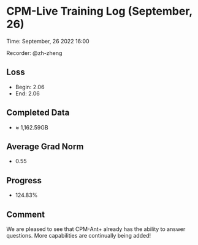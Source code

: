 
# CPM-Live Training Log (September, 26)

Time: September, 26 2022 16:00

Recorder: @zh-zheng

## Loss
- Begin: 2.06
- End: 2.06
	
## Completed Data
- $\approx$ 1,162.59GB

## Average Grad Norm
- 0.55

## Progress
- 124.83%

## Comment

We are pleased to see that CPM-Ant+ already has the ability to answer questions. More capabilities are continually being added!
